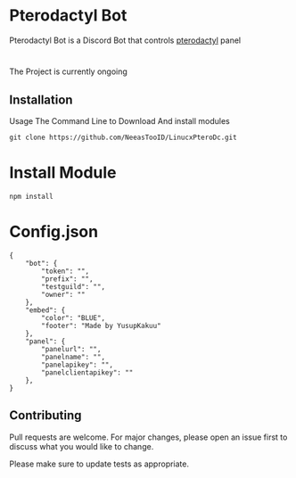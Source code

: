 # Pterodactyl Bot

Pterodactyl Bot is a Discord Bot that controls [pterodactyl](https://pterodactyl.io) panel 

#
The Project is currently ongoing

## Installation

Usage The Command Line to Download And install modules 

```
git clone https://github.com/NeeasTooID/LinucxPteroDc.git
```
# Install Module
```
npm install
```
# Config.json
```
{
    "bot": {
        "token": "",
        "prefix": "",
        "testguild": "",
        "owner": ""
    },
    "embed": {
        "color": "BLUE",
        "footer": "Made by YusupKakuu"
    },
    "panel": {
        "panelurl": "",
        "panelname": "",
        "panelapikey": "",
        "panelclientapikey": ""
    },
}
```

## Contributing
Pull requests are welcome. For major changes, please open an issue first to discuss what you would like to change.

Please make sure to update tests as appropriate.
